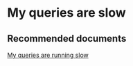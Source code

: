 <properties
	pageTitle="My queries are slow "
	description="My queries are slow "
	service="microsoft.sql"
	resource="servers"
	authors="kasparks"
	displayOrder="2"
	selfHelpType="resource"
	supportTopicIds=""
	resourceTags="datawarehouse"
	productPesIds=""
	cloudEnvironments="public"
/>

# My queries are slow

## **Recommended documents**
[My queries are running slow](http://aka.ms/sqldw-troubleshoot)

